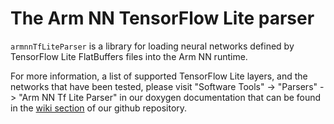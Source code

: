 # The Arm NN TensorFlow Lite parser

`armnnTfLiteParser` is a library for loading neural networks defined by TensorFlow Lite FlatBuffers files
into the Arm NN runtime.

For more information, a list of supported TensorFlow Lite layers, and the networks that have been tested,
please visit "Software Tools" -> "Parsers" -> "Arm NN Tf Lite Parser" in our doxygen documentation that can be found in
the [wiki section](https://github.com/ARM-software/armnn/wiki/Documentation) of our github repository.
